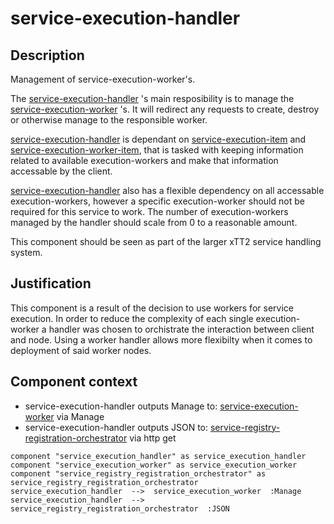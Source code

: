 
# service-execution-handler

## Description

Management of service-execution-worker's.

The [service-execution-handler](./service-execution-handler.md) 's main resposibility is to manage the [service-execution-worker](./service-execution-worker.md) 's. It will redirect any requests to create, destroy or otherwise manage to the responsible worker.

[service-execution-handler](./service-execution-handler.md) is dependant on [service-execution-item](./service-execution-item.md) and [service-execution-worker-item](./service-execution-worker-item.md), that is tasked with keeping information related to available execution-workers and make that information accessable by the client.

[service-execution-handler](./service-execution-handler.md) also has a flexible dependency on all accessable execution-workers, however a specific execution-worker should not be required for this service to work. The number of execution-workers managed by the handler should scale from 0 to a reasonable amount.

This component should be seen as part of the larger xTT2 service handling system.

## Justification
This component is a result of the decision to use workers for service execution. In order to reduce the complexity of each single execution-worker a handler was chosen to orchistrate the interaction between client and node. Using a worker handler allows more flexibilty when it comes to deployment of said worker nodes.

## Component context



* service-execution-handler outputs Manage to: [service-execution-worker](./service-execution-worker.md) via Manage
* service-execution-handler outputs JSON to: [service-registry-registration-orchestrator](./service-registry-registration-orchestrator.md) via http get

``` plantuml
component "service_execution_handler" as service_execution_handler
component "service_execution_worker" as service_execution_worker
component "service_registry_registration_orchestrator" as service_registry_registration_orchestrator
service_execution_handler  -->  service_execution_worker  :Manage
service_execution_handler  -->  service_registry_registration_orchestrator  :JSON

```